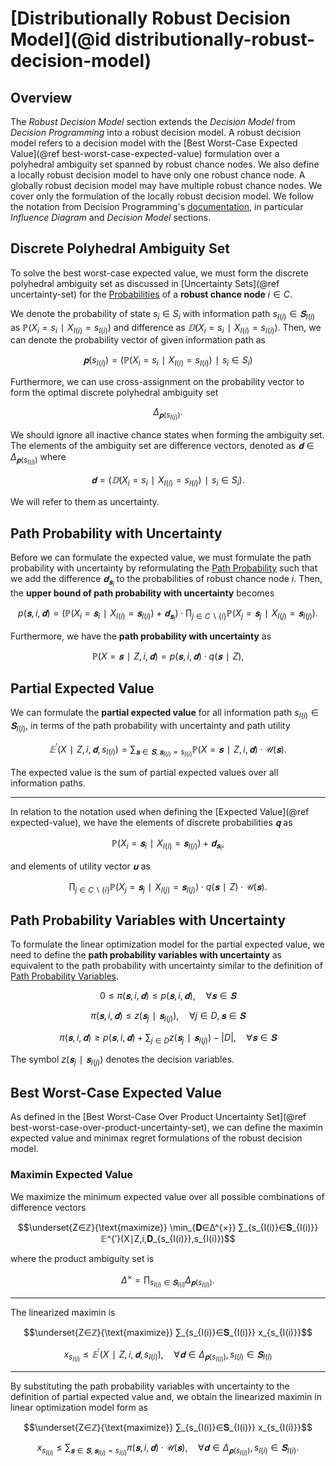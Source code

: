 # [Distributionally Robust Decision Model](@id distributionally-robust-decision-model)
## Overview
The *Robust Decision Model* section extends the *Decision Model* from *Decision Programming* into a robust decision model. A robust decision model refers to a decision model with the [Best Worst-Case Expected Value](@ref best-worst-case-expected-value) formulation over a polyhedral ambiguity set spanned by robust chance nodes. We also define a locally robust decision model to have only one robust chance node. A globally robust decision model may have multiple robust chance nodes. We cover only the formulation of the locally robust decision model. We follow the notation from Decision Programming's [documentation](https://gamma-opt.github.io/DecisionProgramming.jl/dev/), in particular *Influence Diagram* and *Decision Model* sections.


## Discrete Polyhedral Ambiguity Set
To solve the best worst-case expected value, we must form the discrete polyhedral ambiguity set as discussed in [Uncertainty Sets](@ref uncertainty-set) for the [Probabilities](https://gamma-opt.github.io/DecisionProgramming.jl/dev/decision-programming/influence-diagram/#Probabilities) of a **robust chance node** $i∈C.$

We denote the probability of state $s_i∈S_i$ with information path $s_{I(i)}∈𝐒_{I(i)}$ as $ℙ(X_i=s_i∣X_{I(i)}=s_{I(i)})$ and difference as $𝔻(X_i=s_i∣X_{I(i)}=s_{I(i)}).$ Then, we can denote the probability vector of given information path as

$$𝐩(s_{I(i)})=(ℙ(X_i=s_i∣X_{I(i)}=s_{I(i)})∣s_i∈S_i)$$

Furthermore, we can use cross-assignment on the probability vector to form the optimal discrete polyhedral ambiguity set

$$Δ_{𝐩(s_{I(i)})}.$$

We should ignore all inactive chance states when forming the ambiguity set. The elements of the ambiguity set are difference vectors, denoted as $𝐝∈Δ_{𝐩(s_{I(i)})}$ where

$$𝐝=(𝔻(X_i=s_i∣X_{I(i)}=s_{I(i)})∣s_i∈S_i).$$

We will refer to them as uncertainty.


## Path Probability with Uncertainty
Before we can formulate the expected value, we must formulate the path probability with uncertainty by reformulating the [Path Probability](https://gamma-opt.github.io/DecisionProgramming.jl/dev/decision-programming/influence-diagram/#Path-Probability) such that we add the difference $𝐝_{𝐬_i}$ to the probabilities of robust chance node $i.$  Then, the **upper bound of path probability with uncertainty** becomes

$$p(𝐬,i,𝐝) = (ℙ(X_i=𝐬_i∣X_{I(i)}=𝐬_{I(i)})+𝐝_{𝐬_i}) ⋅ ∏_{j∈C∖\{i\}} ℙ(X_j=𝐬_j∣X_{I(j)}=𝐬_{I(j)}).$$

Furthermore, we have the **path probability with uncertainty** as

$$ℙ(X=𝐬∣Z,i,𝐝)=p(𝐬,i,𝐝)⋅q(𝐬∣Z),$$


## Partial Expected Value
We can formulate the **partial expected value** for all information path $s_{I(i)}∈𝐒_{I(i)},$ in terms of the path probability with uncertainty and path utility

$$𝔼^{′}(X∣Z,i,𝐝,s_{I(i)})= ∑_{𝐬∈𝐒,\, 𝐬_{I(i)}=s_{I(i)}} ℙ(X=𝐬∣Z,i,𝐝)⋅\mathcal{U}(𝐬).$$

The expected value is the sum of partial expected values over all information paths.

---

In relation to the notation used when defining the [Expected Value](@ref expected-value), we have the elements of discrete probabilities $𝐪$ as

$$ℙ(X_i=𝐬_i∣X_{I(i)}=𝐬_{I(i)})+𝐝_{𝐬_i},$$

and elements of utility vector $𝐮$ as

$$∏_{j∈C∖\{i\}} ℙ(X_j=𝐬_j∣X_{I(j)}=𝐬_{I(j)})⋅q(𝐬∣Z)⋅\mathcal{U}(𝐬).$$


## Path Probability Variables with Uncertainty
To formulate the linear optimization model for the partial expected value, we need to define the **path probability variables with uncertainty** as equivalent to the path probability with uncertainty similar to the definition of [Path Probability Variables](https://gamma-opt.github.io/DecisionProgramming.jl/dev/decision-programming/decision-model/#Path-Probability-Variables).

$$0≤π(𝐬,i,𝐝)≤p(𝐬,i,𝐝),\quad ∀𝐬∈𝐒$$

$$π(𝐬,i,𝐝)≤z(𝐬_j∣𝐬_{I(j)}),\quad ∀j∈D,𝐬∈𝐒$$

$$π(𝐬,i,𝐝)≥p(𝐬,i,𝐝)+∑_{j∈D}z(𝐬_j∣𝐬_{I(j)})-|D|,\quad ∀𝐬∈𝐒$$

The symbol $z(𝐬_j∣𝐬_{I(j)})$ denotes the decision variables.


## Best Worst-Case Expected Value
As defined in the [Best Worst-Case Over Product Uncertainty Set](@ref best-worst-case-over-product-uncertainty-set), we can define the maximin expected value and minimax regret formulations of the robust decision model.

### Maximin Expected Value
We maximize the minimum expected value over all possible combinations of difference vectors

$$\underset{Z∈ℤ}{\text{maximize}} \min_{𝐃∈Δ^{×}} ∑_{s_{I(i)}∈𝐒_{I(i)}} 𝔼^{′}(X∣Z,i,𝐃_{s_{I(i)}},s_{I(i)})$$

where the product ambiguity set is

$$Δ^{×}=∏_{s_{I(i)}∈𝐒_{I(i)}}Δ_{𝐩(s_{I(i)})}.$$

---

The linearized maximin is

$$\underset{Z∈ℤ}{\text{maximize}} ∑_{s_{I(i)}∈𝐒_{I(i)}} x_{s_{I(i)}}$$

$$x_{s_{I(i)}} ≤ 𝔼^{′}(X∣Z,i,𝐝,s_{I(i)}),\quad ∀𝐝∈Δ_{𝐩(s_{I(i)})},\, s_{I(i)}∈𝐒_{I(i)}$$

---

By substituting the path probability variables with uncertainty to the definition of partial expected value and, we obtain the linearized maximin in linear optimization model form as

$$\underset{Z∈ℤ}{\text{maximize}} ∑_{s_{I(i)}∈𝐒_{I(i)}} x_{s_{I(i)}}$$

$$x_{s_{I(i)}} ≤ ∑_{𝐬∈𝐒,\, 𝐬_{I(i)}=s_{I(i)}} π(𝐬,i,𝐝)⋅\mathcal{U}(𝐬),\quad ∀𝐝∈Δ_{𝐩(s_{I(i)})},\, s_{I(i)}∈𝐒_{I(i)}.$$
